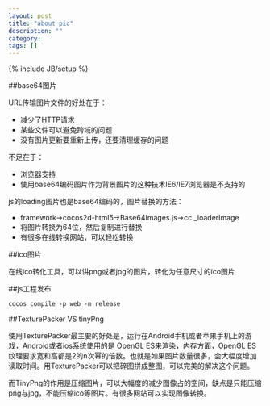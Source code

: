 ```yaml
---
layout: post
title: "about pic"
description: ""
category: 
tags: []
---
```

{% include JB/setup %}

##base64图片

URL传输图片文件的好处在于：

 * 减少了HTTP请求
 * 某些文件可以避免跨域的问题
 * 没有图片更新要重新上传，还要清理缓存的问题

不足在于：

 * 浏览器支持
 * 使用base64编码图片作为背景图片的这种技术IE6/IE7浏览器是不支持的

js的loading图片也是base64编码的，图片替换的方法：
 * framework->cocos2d-html5->Base64Images.js->cc._loaderImage
 * 将图片转换为64位，然后复制进行替换
 * 有很多在线转换网站，可以轻松转换

##ico图片

在线ico转化工具，可以讲png或者jpg的图片，转化为任意尺寸的ico图片

##js工程发布

    cocos compile -p web -m release

##TexturePacker VS tinyPng

使用TexturePacker最主要的好处是，运行在Android手机或者苹果手机上的游戏，Android或者ios系统使用的是 OpenGL ES来渲染，内存方面，OpenGL ES纹理要求宽和高都是2的n次幂的倍数。也就是如果图片数量很多，会大幅度增加读取时间。用TexturePacker可以把碎图拼成整图，可以完美的解决这个问题。

而TinyPng的作用是压缩图片，可以大幅度的减少图像占的空间，缺点是只能压缩png与jpg，不能压缩ico等图片。有很多网站可以实现图像转换。







